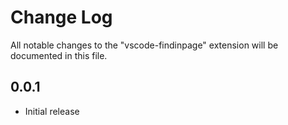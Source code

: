 # Change Log
All notable changes to the "vscode-findinpage" extension will be documented in this file.

## 0.0.1

- Initial release

